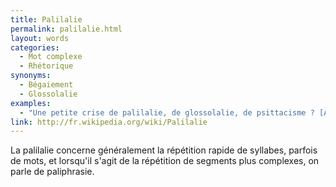 ```yaml
---
title: Palilalie
permalink: palilalie.html
layout: words
categories:
  - Mot complexe
  - Rhétorique
synonyms:
  - Bégaiement
  - Glossolalie
examples:
  - "Une petite crise de palilalie, de glossolalie, de psittacisme ? [À quelqu'un qui bafouille]"
link: http://fr.wikipedia.org/wiki/Palilalie
---
```


La palilalie concerne généralement la répétition rapide de syllabes, parfois de mots, et lorsqu'il s'agit de la répétition de segments plus complexes, on parle de paliphrasie.
